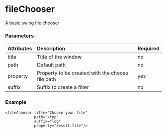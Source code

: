 # fileChooser #

A basic swing file chooser

### Parameters ###

|Attributes|Description|Required|
|:---------|:----------|:-------|
|title|Title of the window|no|
|path|Default path|no|
|property|Property to be created with the choose file path|yes|
|suffix|Suffix to create a filter|no|

### Example ###
```
<fileChooser title="Choose your file" 
             path="/tmp" 
             suffix="log" 
             property="result.file"/>
```